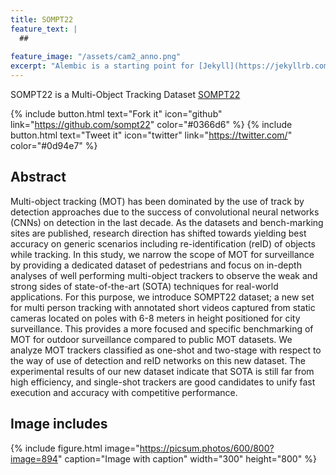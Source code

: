 ```yaml
---
title: SOMPT22
feature_text: |
  ## 
  
feature_image: "/assets/cam2_anno.png"
excerpt: "Alembic is a starting point for [Jekyll](https://jekyllrb.com/) projects. Rather than starting from scratch, this boilerplate is designed to get the ball rolling immediately. Install it, configure it, tweak it, push it."
---
```


SOMPT22 is a Multi-Object Tracking Dataset [SOMPT22](https://github.com/sompt22)

{% include button.html text="Fork it" icon="github" link="https://github.com/sompt22" color="#0366d6" %} {% include button.html text="Tweet it" icon="twitter" link="https://twitter.com/" color="#0d94e7" %}


## Abstract

Multi-object tracking (MOT) has been dominated by the use of track by detection approaches due to the success of convolutional neural networks (CNNs) on detection in the last decade. As the datasets and bench-marking sites are published, research direction has shifted towards yielding best accuracy on generic scenarios including re-identification (reID) of objects while tracking. In this study, we narrow the scope of
MOT for surveillance by providing a dedicated dataset of pedestrians and focus on in-depth analyses of well performing multi-object trackers to observe the weak and strong sides of state-of-the-art (SOTA) techniques for real-world applications. For this purpose, we introduce SOMPT22 dataset; a new set for multi person tracking with annotated short videos captured from static cameras located on poles with 6-8 meters in height positioned for city surveillance. This provides a more focused and specific benchmarking of MOT for outdoor surveillance compared to public MOT datasets. We analyze MOT trackers classified as one-shot and two-stage with respect to the way of use of detection and reID networks on this new dataset. The experimental results of our new dataset indicate that SOTA is still far from high efficiency, and single-shot trackers are good candidates to unify fast execution and accuracy with competitive performance.



## Image includes

{% include figure.html image="https://picsum.photos/600/800?image=894" caption="Image with caption" width="300" height="800" %}


